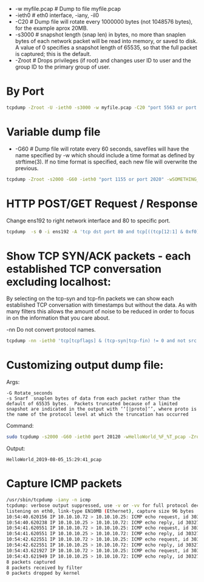 <!-- TITLE: Tcpdump -->

* -w myfile.pcap  #  Dump to file myfile.pcap
* -ieth0                 # eth0 interface,  -iany, -il0
* -C20                  # Dump file will rotate every 1000000 bytes (not 1048576 bytes), for the example aprox 20MB.
* -s3000               # snapshot length (snap len) in bytes, no more than snaplen bytes of each network packet will be read into memory, or saved to disk.  A value of 0 specifies a snapshot length of 65535, so that the full packet is captured; this is the default.
* -Zroot                # Drops privileges (if root) and changes user ID to user and the group ID to the primary group of user.
# By Port

```sh
tcpdump -Zroot -U -ieth0 -s3000 -w myfile.pcap -C20 "port 5563 or port 15562"
```


# Variable dump file 
* -G60  # Dump file will rotate every 60 seconds, savefiles will have the name specified by -w which should include a time format as defined by strftime(3).  If no time format is specified, each new file will overwrite the previous.

```sh
tcpdump -Zroot -s2000 -G60 -ieth0 "port 1155 or port 2020" -wSOMETHING_201804.%F_%T_pcap 
```


# HTTP POST/GET Request / Response
Change ens192 to right network interface and 80 to specific port.

```sh
tcpdump  -s 0 -i ens192 -A 'tcp dst port 80 and tcp[((tcp[12:1] & 0xf0) >> 2):4] = 0x47455420 or tcp[((tcp[12:1] & 0xf0) >> 2):4] = 0x504F5354 or tcp[((tcp[12:1] & 0xf0) >> 2):4] = 0x48545450 or tcp[((tcp[12:1] & 0xf0) >> 2):4] = 0x3C21444F'
```

# Show TCP SYN/ACK packets - each established TCP conversation excluding localhost:

By selecting on the tcp-syn and tcp-fin packets we can show each established TCP conversation with timestamps but without the data. As with many filters this allows the amount of noise to be reduced in order to focus in on the information that you care about.

-nn  Do not convert protocol names.

```sh
tcpdump -nn -ieth0 'tcp[tcpflags] & (tcp-syn|tcp-fin) != 0 and not src and dst net 127.0.0.1'
```

# Customizing output dump file:

Args:

```text
-G Rotate_seconds
-s Snarf  snaplen bytes of data from each packet rather than the default of 65535 bytes.  Packets truncated because of a limited snapshot are indicated in the output with ‘‘[|proto]’’, where proto is the name of the protocol level at which the truncation has occurred
```

Command:

```sh
sudo tcpdump -s2000 -G60 -ieth0 port 20120 -wHelloWorld_%F_%T_pcap -Zroot

```

Output:


```text
HelloWorld_2019-08-05_15:29:41_pcap

```

# Capture ICMP packets


```sh
/usr/sbin/tcpdump -iany -n icmp
tcpdump: verbose output suppressed, use -v or -vv for full protocol decode                                             
listening on eth0, link-type EN10MB (Ethernet), capture size 96 bytes                                                  
10:54:40.620156 IP 10.10.10.72 > 10.10.10.25: ICMP echo request, id 30327, seq 117, length 64
10:54:40.620238 IP 10.10.10.25 > 10.10.10.72: ICMP echo reply, id 30327, seq 117, length 64
10:54:41.620551 IP 10.10.10.72 > 10.10.10.25: ICMP echo request, id 30327, seq 118, length 64
10:54:41.620551 IP 10.10.10.25 > 10.10.10.72: ICMP echo reply, id 30327, seq 118, length 64
10:54:42.622551 IP 10.10.10.72 > 10.10.10.25: ICMP echo request, id 30327, seq 119, length 64
10:54:42.622551 IP 10.10.10.25 > 10.10.10.72: ICMP echo reply, id 30327, seq 119, length 64
10:54:43.621927 IP 10.10.10.72 > 10.10.10.25: ICMP echo request, id 30327, seq 120, length 64
10:54:43.621949 IP 10.10.10.25 > 10.10.10.72: ICMP echo reply, id 30327, seq 120, length 64
8 packets captured                                         
8 packets received by filter                               
0 packets dropped by kernel                                

```



